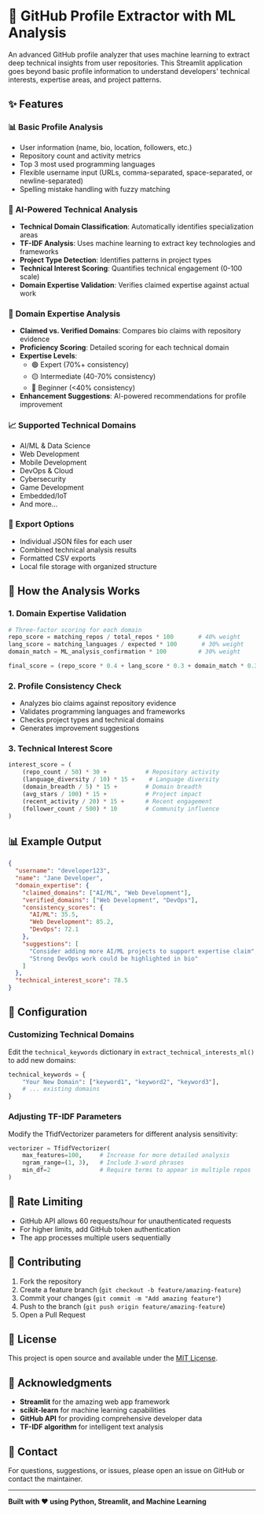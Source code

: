 # 🚀 GitHub Profile Extractor with ML Analysis

An advanced GitHub profile analyzer that uses machine learning to extract deep technical insights from user repositories. This Streamlit application goes beyond basic profile information to understand developers' technical interests, expertise areas, and project patterns.

## ✨ Features

### 📊 **Basic Profile Analysis**

- User information (name, bio, location, followers, etc.)
- Repository count and activity metrics
- Top 3 most used programming languages
- Flexible username input (URLs, comma-separated, space-separated, or newline-separated)
- Spelling mistake handling with fuzzy matching

### 🤖 **AI-Powered Technical Analysis**

- **Technical Domain Classification**: Automatically identifies specialization areas
- **TF-IDF Analysis**: Uses machine learning to extract key technologies and frameworks
- **Project Type Detection**: Identifies patterns in project types
- **Technical Interest Scoring**: Quantifies technical engagement (0-100 scale)
- **Domain Expertise Validation**: Verifies claimed expertise against actual work

### 🎯 **Domain Expertise Analysis**

- **Claimed vs. Verified Domains**: Compares bio claims with repository evidence
- **Proficiency Scoring**: Detailed scoring for each technical domain
- **Expertise Levels**:
  - 🟢 Expert (70%+ consistency)
  - 🟡 Intermediate (40-70% consistency)
  - 🔴 Beginner (<40% consistency)
- **Enhancement Suggestions**: AI-powered recommendations for profile improvement

### 📈 **Supported Technical Domains**

- AI/ML & Data Science
- Web Development
- Mobile Development
- DevOps & Cloud
- Cybersecurity
- Game Development
- Embedded/IoT
- And more...

### 💾 **Export Options**

- Individual JSON files for each user
- Combined technical analysis results
- Formatted CSV exports
- Local file storage with organized structure

## 🔬 How the Analysis Works

### **1. Domain Expertise Validation**

```python
# Three-factor scoring for each domain
repo_score = matching_repos / total_repos * 100       # 40% weight
lang_score = matching_languages / expected * 100       # 30% weight
domain_match = ML_analysis_confirmation * 100         # 30% weight

final_score = (repo_score * 0.4 + lang_score * 0.3 + domain_match * 0.3)
```

### **2. Profile Consistency Check**

- Analyzes bio claims against repository evidence
- Validates programming languages and frameworks
- Checks project types and technical domains
- Generates improvement suggestions

### **3. Technical Interest Score**

```python
interest_score = (
    (repo_count / 50) * 30 +           # Repository activity
    (language_diversity / 10) * 15 +    # Language diversity
    (domain_breadth / 5) * 15 +        # Domain breadth
    (avg_stars / 100) * 15 +           # Project impact
    (recent_activity / 20) * 15 +      # Recent engagement
    (follower_count / 500) * 10        # Community influence
)
```

## 📊 Example Output

```json
{
  "username": "developer123",
  "name": "Jane Developer",
  "domain_expertise": {
    "claimed_domains": ["AI/ML", "Web Development"],
    "verified_domains": ["Web Development", "DevOps"],
    "consistency_scores": {
      "AI/ML": 35.5,
      "Web Development": 85.2,
      "DevOps": 72.1
    },
    "suggestions": [
      "Consider adding more AI/ML projects to support expertise claim",
      "Strong DevOps work could be highlighted in bio"
    ]
  },
  "technical_interest_score": 78.5
}
```

## 🔧 Configuration

### **Customizing Technical Domains**

Edit the `technical_keywords` dictionary in `extract_technical_interests_ml()` to add new domains:

```python
technical_keywords = {
    "Your New Domain": ["keyword1", "keyword2", "keyword3"],
    # ... existing domains
}
```

### **Adjusting TF-IDF Parameters**

Modify the TfidfVectorizer parameters for different analysis sensitivity:

```python
vectorizer = TfidfVectorizer(
    max_features=100,     # Increase for more detailed analysis
    ngram_range=(1, 3),   # Include 3-word phrases
    min_df=2              # Require terms to appear in multiple repos
)
```

## 🚫 Rate Limiting

- GitHub API allows 60 requests/hour for unauthenticated requests
- For higher limits, add GitHub token authentication
- The app processes multiple users sequentially

## 🤝 Contributing

1. Fork the repository
2. Create a feature branch (`git checkout -b feature/amazing-feature`)
3. Commit your changes (`git commit -m "Add amazing feature"`)
4. Push to the branch (`git push origin feature/amazing-feature`)
5. Open a Pull Request

## 📝 License

This project is open source and available under the [MIT License](LICENSE).

## 🙏 Acknowledgments

- **Streamlit** for the amazing web app framework
- **scikit-learn** for machine learning capabilities
- **GitHub API** for providing comprehensive developer data
- **TF-IDF algorithm** for intelligent text analysis

## 📧 Contact

For questions, suggestions, or issues, please open an issue on GitHub or contact the maintainer.

---

**Built with ❤️ using Python, Streamlit, and Machine Learning**
